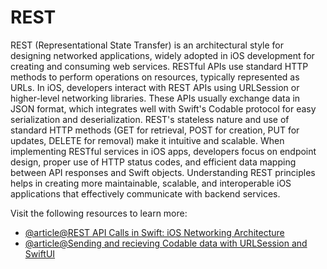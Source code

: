 # REST

REST (Representational State Transfer) is an architectural style for designing networked applications, widely adopted in iOS development for creating and consuming web services. RESTful APIs use standard HTTP methods to perform operations on resources, typically represented as URLs. In iOS, developers interact with REST APIs using URLSession or higher-level networking libraries. These APIs usually exchange data in JSON format, which integrates well with Swift's Codable protocol for easy serialization and deserialization. REST's stateless nature and use of standard HTTP methods (GET for retrieval, POST for creation, PUT for updates, DELETE for removal) make it intuitive and scalable. When implementing RESTful services in iOS apps, developers focus on endpoint design, proper use of HTTP status codes, and efficient data mapping between API responses and Swift objects. Understanding REST principles helps in creating more maintainable, scalable, and interoperable iOS applications that effectively communicate with backend services.

Visit the following resources to learn more:

- [@article@REST API Calls in Swift: iOS Networking Architecture](https://matteomanferdini.com/swift-rest-api/)
- [@article@Sending and recieving Codable data with URLSession and SwiftUI](https://www.hackingwithswift.com/books/ios-swiftui/sending-and-receiving-codable-data-with-urlsession-and-swiftui)